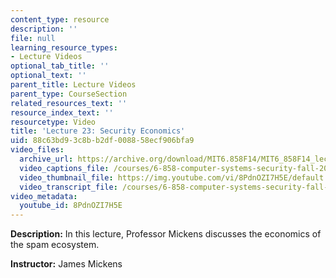 ```yaml
---
content_type: resource
description: ''
file: null
learning_resource_types:
- Lecture Videos
optional_tab_title: ''
optional_text: ''
parent_title: Lecture Videos
parent_type: CourseSection
related_resources_text: ''
resource_index_text: ''
resourcetype: Video
title: 'Lecture 23: Security Economics'
uid: 88c63bd9-3c8b-b2df-0088-58ecf906bfa9
video_files:
  archive_url: https://archive.org/download/MIT6.858F14/MIT6_858F14_lec23_300k.mp4
  video_captions_file: /courses/6-858-computer-systems-security-fall-2014/e7c1514e3f1d53fbace083e4deda98b3_8PdnOZI7H5E.vtt
  video_thumbnail_file: https://img.youtube.com/vi/8PdnOZI7H5E/default.jpg
  video_transcript_file: /courses/6-858-computer-systems-security-fall-2014/0f0ce640d783ae03aeab808dec4e15ed_8PdnOZI7H5E.pdf
video_metadata:
  youtube_id: 8PdnOZI7H5E
---
```


**Description:** In this lecture, Professor Mickens discusses the economics of the spam ecosystem.

**Instructor:** James Mickens